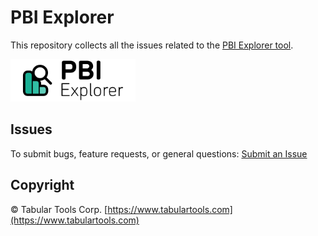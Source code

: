 # PBI Explorer
This repository collects all the issues related to the [PBI Explorer tool](https://www.pbiexplorer.com).

<img src="assets/images/logo.svg" width="200">

## Issues

To submit bugs, feature requests, or general questions: [Submit an Issue](https://github.com/tabulartools/pbi-explorer/issues/new/choose)

## Copyright
&copy; Tabular Tools Corp. [https://www.tabulartools.com](https://www.tabulartools.com)
